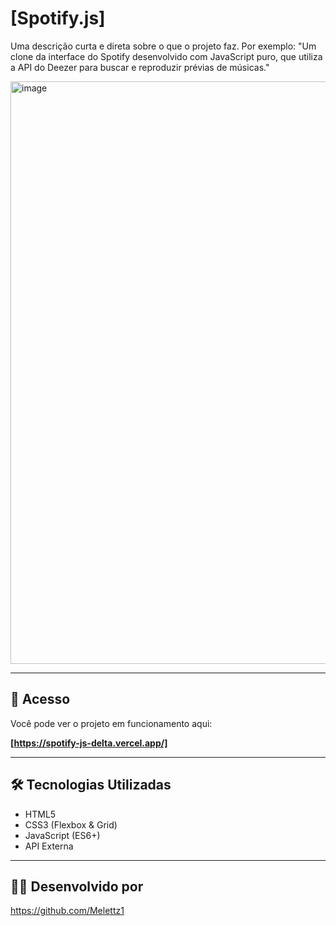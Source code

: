 # [Spotify.js]

Uma descrição curta e direta sobre o que o projeto faz. Por exemplo: "Um clone da interface do Spotify desenvolvido com JavaScript puro, que utiliza a API do Deezer para buscar e reproduzir prévias de músicas."

<img width="1655" height="932" alt="image" src="https://github.com/user-attachments/assets/b0ac15a8-13bc-43f9-9ad6-ff44dc49998a" />

---

## 🚀 Acesso

Você pode ver o projeto em funcionamento aqui:

**[https://spotify-js-delta.vercel.app/]**

---

## 🛠️ Tecnologias Utilizadas

* HTML5
* CSS3 (Flexbox & Grid)
* JavaScript (ES6+)
* API Externa

---

## 👨‍💻 Desenvolvido por

https://github.com/Melettz1
